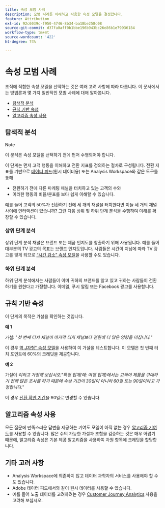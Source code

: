 ```yaml
---
title: 속성 모범 사례
description: 모범 사례를 이해하고 사용할 속성 모델을 결정합니다.
feature: Attribution
exl-id: 92c6039c-f950-4746-8b34-ba18be258c08
source-git-commit: d37fa0aff0b1bbe196b943bc26e86b1e79936184
workflow-type: tm+mt
source-wordcount: '422'
ht-degree: 74%

---
```


# 속성 모범 사례

조직에 적합한 속성 모델을 선택하는 것은 여러 고려 사항에 따라 다릅니다. 이 문서에서는 방법론과 몇 가지 일반적인 모범 사례에 대해 알아봅니다.

* [탐색적 분석](#exploratory-analysis)
* [규칙 기반 속성](#rule-base-attribution)
* [알고리즘 속성 사용](#use-algorithmic-attribution)

## 탐색적 분석

>[!NOTE]
>이 분석은 속성 모델을 선택하기 전에 먼저 수행되어야 합니다.

이 단계는 먼저 고객 행동을 이해하고 전환 지표를 정의하는 절차로 구성됩니다. 전환 지표를 기반으로 [데이터 피드](https://experienceleague.adobe.com/ko/docs/analytics/export/analytics-data-feed/data-feed-overview)&#x200B;(원시 데이터용) 또는 Analysis Workspace와 같은 도구를 통해

* 전환하기 전에 다른 마케팅 채널을 터치하고 있는 고객의 수와
* 이러한 행동의 비율/분포를 보다 쉽게 이해할 수 있습니다.

예를 들어 고객의 50%가 전환하기 전에 세 개의 채널을 터치한다면 이들 세 개의 채널 사이에 인터랙션이 있습니까?
그런 다음 상위 및 하위 단계 분석을 수행하여 이해를 확장할 수 있습니다.

### 상위 단계 분석

상위 단계 분석 채널은 브랜드 또는 제품 인지도를 창출하기 위해 사용됩니다. 예를 들어 대부분의 TV 광고의 목표는 브랜드 인지도입니다. 사람들은 시간이 지남에 따라 TV 광고를 잊게 되므로 [“시간 감소” 속성 모델](/help/analyze/analysis-workspace/attribution/models.md)을 사용할 수도 있습니다.

### 하위 단계 분석

하위 단계 분석에서는 사람들이 이미 귀하의 브랜드를 알고 있고 귀하는 사람들이 전환하기를 원한다고 가정합니다. 이메일, 푸시 알림 또는 Facebook 광고를 사용합니다.

## 규칙 기반 속성

이 단계의 목적은 가설을 확인하는 것입니다.

**예 1**

가설: &quot;*첫 번째 터치 채널이 마지막 터치 채널보다 전환에 더 많은 영향을 미칩니다.*&quot;

이 경우 [역 J자형&quot; 속성 모델](/help/analyze/analysis-workspace/attribution/models.md)을 사용하여 이 가설을 테스트합니다. 이 모델은 첫 번째 터치 포인트에 60%의 크레딧을 제공합니다.

**예 2**

가설이 *이라고 가정해 보십시오.&quot;특정 업계(예: 여행 업계)에서는 고객이 제품을 구매하기 전에 많은 조사를 하기 때문에 속성 기간이 30일이 아니라 60일 또는 90일이라고 가정합니다.*&quot;

이 경우 [전환 확인 기간](https://experienceleague.adobe.com/ko/docs/analytics/analyze/analysis-workspace/attribution/models)을 90일로 변경할 수 있습니다.

## 알고리즘 속성 사용

모든 질문에 만족스러운 답변을 제공하는 기여도 모델이 아직 없는 경우 [알고리즘 기여도](/help/analyze/analysis-workspace/attribution/algorithmic.md)를 사용할 수 있습니다. 많은 수의 가능한 가설과 조합을 검증하는 것은 매우 어렵기 때문에, 알고리즘 속성은 기본 제공 알고리즘을 사용하여 차원 항목에 크레딧을 할당합니다.

## 기타 고려 사항

* Analysis Workspace에 의존하지 않고 데이터 과학자의 서비스를 사용해야 할 수도 있습니다.
* Adobe 데이터 피드에서와 같이 원시 데이터를 사용할 수 있습니다.
* 예를 들어 노출 데이터를 고려하려는 경우 [Customer Journey Analytics](https://experienceleague.adobe.com/ko/docs/analytics-platform/using/cja-overview/cja-b2c-overview/cja-overview) 사용을 고려해 보십시오.
